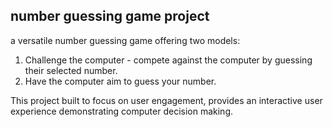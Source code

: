 ## number guessing game project

<!--
**aryazaziz/aryazaziz** is a ✨ _special_ ✨ repository because its `README.md` (this file) appears on your GitHub profile.

Here are some ideas to get you started:

- 🔭 I’m currently working on ...
- 🌱 I’m currently learning ...
- 👯 I’m looking to collaborate on ...
- 🤔 I’m looking for help with ...
- 💬 Ask me about ...
- 📫 How to reach me: ...
- 😄 Pronouns: ...
- ⚡ Fun fact: ...
-->a versatile number guessing game offering two models:
1. Challenge the computer - compete against the computer by guessing their selected number.
2. Have the computer aim to guess your number.

This project built to focus on user engagement, provides an interactive user experience demonstrating computer decision making.
